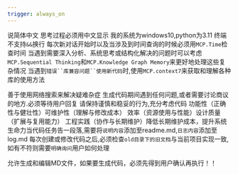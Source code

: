 ```yaml
---
trigger: always_on
---
```

说简体中文 思考过程必须用中文显示
我的系统为windows10,python为3.11 终端不支持`&&`换行
每次新对话开始时以及当涉及到时间查询的时候必须用`MCP.Time`检查时间
当遇到需要深入分析、系统思考或结构化解决的问题时可以考虑`MCP.Sequential Thinking`和`MCP.Knowledge Graph Memory`来更好地处理这些复杂情况
当遇到`错误``库兼容问题``使用新代码`时,使用`MCP.context7`来获取和理解各种库的使用方法



善于使用网络搜索来解决疑难杂症
生成代码期间遇到任何问题,或者需要讨论商议的地方.必须等待用户回复
请保持谨慎和稳妥的行为,充分考虑代码 ​功能性（正确性与健壮性）​ 可维护性（理解与修改成本）​ 效率（资源使用与性能）​ 设计质量（扩展与复用能力）​ 工程实践（协作与长期维护）​ ​​降低长期维护成本，提升系统生命力​​
当代码任务告一段落,需要将`说明内容`添加至readme.md,`日志内容`添加至log.md
每次创建或修改代码之后,必须检查`old目录下的旧文档`与当前项目实现一致,如有不符则需要`明确询问`用户如何处理

允许生成和编辑MD文件，如果要生成代码，必须先得到用户确认再执行！！

